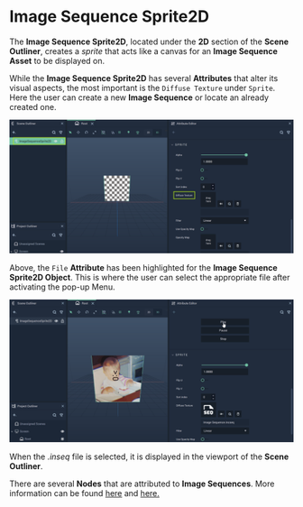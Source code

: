 # Image Sequence Sprite2D

The **Image Sequence Sprite2D**, located under the **2D** section of the **Scene Outliner**, creates a *sprite* that acts like a canvas for an **Image Sequence Asset** to be displayed on. 

While the **Image Sequence Sprite2D** has several **Attributes** that alter its visual aspects, the most important is the `Diffuse Texture` under `Sprite`. Here the user can create a new **Image Sequence** or locate an already created one. 

![Image Sequence Sprite2D before Adding Asset.](../../../.gitbook/assets/imagesequence2dbefore.png)


Above, the `File` **Attribute** has been highlighted for the **Image Sequence Sprite2D Object**. This is where the user can select the appropriate file after activating the pop-up Menu. 

![Image Sequence Sprite2D after Adding Asset.](../../../.gitbook/assets/imagesequencesprite2dexample.gif)

When the *.inseq* file is selected, it is displayed in the viewport of the **Scene Outliner**. 


There are several **Nodes** that are attributed to **Image Sequences**. More information can be found [here](../../../toolbox/incari/imagesequence/README.md) and [here.](../../../toolbox/events/imagesequence/README.md)